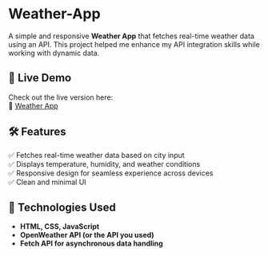 # Weather-App

A simple and responsive **Weather App** that fetches real-time weather data using an API. This project helped me enhance my API integration skills while working with dynamic data.

## 🚀 Live Demo  
Check out the live version here:  
🔗 [Weather App](https://likith-n.github.io/Weather-App/)

## 🛠 Features  
✅ Fetches real-time weather data based on city input  
✅ Displays temperature, humidity, and weather conditions  
✅ Responsive design for seamless experience across devices  
✅ Clean and minimal UI  

## 📌 Technologies Used  
- **HTML, CSS, JavaScript**  
- **OpenWeather API (or the API you used)**  
- **Fetch API for asynchronous data handling**  
